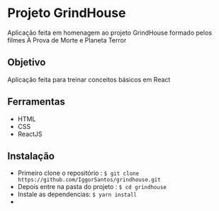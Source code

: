# Projeto GrindHouse
Aplicação feita em homenagem ao projeto GrindHouse formado pelos filmes À Prova de Morte e Planeta Terror

## Objetivo
Aplicação feita para treinar conceitos básicos em React

## Ferramentas
- HTML
- CSS
- ReactJS

## Instalação
- Primeiro clone o repositório :
`$ git clone https://github.com/IggorSantos/grindhouse.git`
- Depois entre na pasta do projeto : `$ cd grindhouse`
- Instale as dependencias: `$ yarn install`
- 


